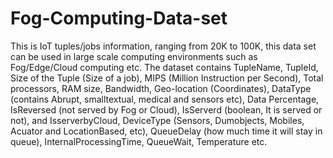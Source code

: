 # Fog-Computing-Data-set
This is IoT tuples/jobs information, ranging from 20K to 100K, this data set can be used in large scale computing environments such as Fog/Edge/Cloud computing etc. The dataset contains TupleName, TupleId, Size of the Tuple (Size of a job), MIPS (Million Instruction per Second), Total processors, RAM size, Bandwidth, Geo-location (Coordinates), DataType (contains Abrupt, smalltextual, medical and sensors etc), Data Percentage, IsReversed (not served by Fog or Cloud), IsServerd (boolean, It is served or not), and IsserverbyCloud,  DeviceType (Sensors, Dumobjects, Mobiles, Acuator and LocationBased, etc), QueueDelay (how much time it will stay in queue), InternalProcessingTime, QueueWait, Temperature etc.
